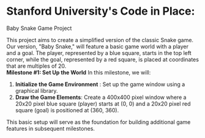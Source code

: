 # Stanford University's Code in Place:
Baby Snake Game Project 

This project aims to create a simplified version of the classic Snake game. Our version, "Baby Snake," will feature a basic game world with a player and a goal. The player, represented by a blue square, starts in the top left corner, while the goal, represented by a red square, is placed at coordinates that are multiples of 20.  
**Milestone #1: Set Up the World**  In this milestone, we will:  
1. **Initialize the Game Environment** :  Set up the game window using a graphical library.
2. **Draw the Game Elements**: Create a 400x400 pixel window where a 20x20 pixel blue square (player) starts at (0, 0) and a 20x20 pixel red square (goal) is positioned at (360, 360).
      
This basic setup will serve as the foundation for building additional game features in subsequent milestones.
